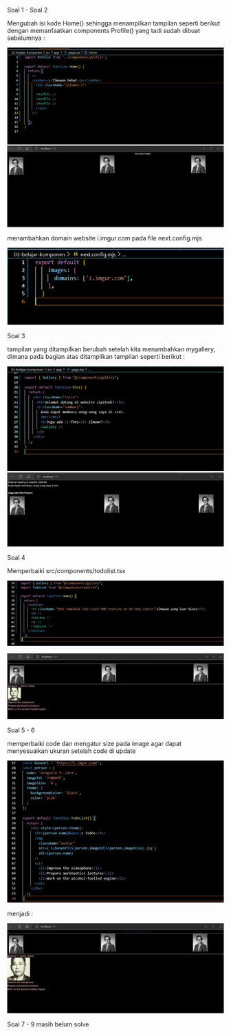 Soal 1 - Soal 2

Mengubah isi kode Home() sehingga menampilkan tampilan seperti berikut dengan memanfaatkan components Profile() yang tadi sudah dibuat sebelumnya :

![week3](image/week%203,%201.png)
![week3 1](image/week%203,%201,1.png)

menambahkan domain website i.imgur.com pada file next.config.mjs

![solved](image/week%203,%201,1,2.png)


Soal 3 

tampilan yang ditampilkan berubah setelah kita menambahkan mygallery, dimana pada bagian atas ditampilkan tampilan seperti berikut :

![week3 2](image/week%203,%202.png)
![week3 2 1](image/week%203,%202,1.png)

Soal 4 

Memperbaiki src/components/todolist.tsx

![week3 3 2](image/week%203,%203.png)

![week3 3 2](image/week%203,%203,1.png)

Soal 5 - 6 

memperbaiki code dan mengatur size pada image agar dapat menyesuaikan ukuran setelah code di update 

![week3 4](image/week%203,%204.png)

menjadi :

![week3 4 1](image/week%203,%204,1.png)

Soal 7 - 9 masih belum solve